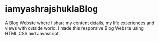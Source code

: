 # iamyashrajshuklaBlog
A Blog Website where I share my content details, my life experiences and views with outside world. I made this responsive Blog Website using HTML,CSS and Javascript.
